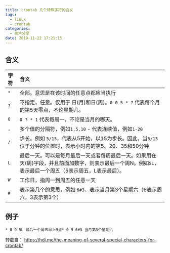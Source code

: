 ```yaml
---
title: crontab 几个特殊字符的含义
tags:
  - linux
  - crontab
categories:
  - 技术分享
date: 2019-11-22 17:21:15
---
```


## 含义

|  字符  | 含义                                                         |
| :--- | :----------------------------------------------------------- |
| `*`  | 全部。意思是在该时间的任意点都应当执行                       |
| `?`  | 不指定，任意。仅用于 日(月)和日(周)。`0 0 5 * ?` 代表每个月的第5天零点，不论星期几。 |
| `0`  | `0 ? * 1` 代表每周一，不论是当月的哪天。                     |
| `,`  | 多个值的分隔符，例如`1,5,10` - 代表连续值，例如`1-20`        |
| `/`  | 步长。例如 `5/15`，代表从5开始，以15为步长。因此，当`5/15`位于分钟的位置时，表示小时内的第5、20、35和50分钟 |
| `L`  | 最后一天。可以是每月最后一天或者每周最后一天。如果用在 天(周)字段，并且前面加数字，则表示最后一个周N。例如`5L`，表示最后一个周五（5表示周五，L表示最后）。 |
| `W`  | 工作日，指周一到周五的任意一天                               |
| `#`  | 表示第几个的意思，例如 `6#3`，表示当月第3个星期六（6表示周六，3表示第3个） |

<!--more-->

## 例子

```
* 0 9 5L 最后一个周五早上9点* 0 9 6#3 当月第3个星期六
```



转载自： https://hdj.me/the-meaning-of-several-special-characters-for-crontab/ 

